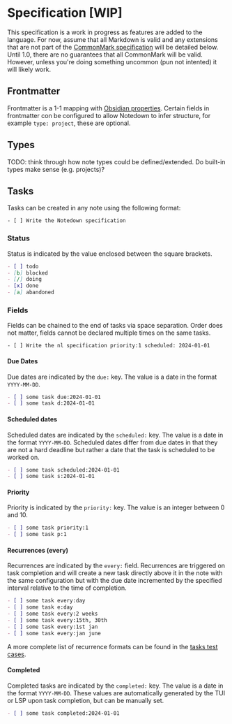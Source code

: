 # Specification [WIP]

This specification is a work in progress as features are added to the language. For now, assume that all Markdown is valid and any extensions that are not part of the [CommonMark specification](https://spec.commonmark.org/0.31.2/) will be detailed below. Until 1.0, there are no guarantees that all CommonMark will be valid. However, unless you're doing something uncommon (pun not intented) it will likely work.

## Frontmatter

Frontmatter is a 1-1 mapping with [Obsidian properties](https://help.obsidian.md/Editing+and+formatting/Properties). Certain fields in frontmatter con be configured to allow Notedown to infer structure, for example `type: project`, these are optional.

## Types

TODO: think through how note types could be defined/extended. Do built-in types make sense (e.g. projects)?

## Tasks

Tasks can be created in any note using the following format:

```
- [ ] Write the Notedown specification
```

### Status

Status is indicated by the value enclosed between the square brackets.

```md
- [ ] todo
- [b] blocked
- [/] doing
- [x] done
- [a] abandoned
```

### Fields

Fields can be chained to the end of tasks via space separation. Order does not matter, fields cannot be declared multiple times on the same tasks. 

```
- [ ] Write the nl specification priority:1 scheduled: 2024-01-01
```

#### Due Dates

Due dates are indicated by the `due:` key. The value is a date in the format `YYYY-MM-DD`.

```md
- [ ] some task due:2024-01-01
- [ ] some task d:2024-01-01
```

#### Scheduled dates

Scheduled dates are indicated by the `scheduled:` key. The value is a date in the format `YYYY-MM-DD`. Scheduled dates differ from due dates in that they are not a hard deadline but rather a date that the task is scheduled to be worked on.

```md
- [ ] some task scheduled:2024-01-01
- [ ] some task s:2024-01-01
```

#### Priority

Priority is indicated by the `priority:` key. The value is an integer between 0 and 10.

```md
- [ ] some task priority:1
- [ ] some task p:1
```

#### Recurrences (every)

Recurrences are indicated by the `every:` field. Recurrences are triggered on task completion and will create a new task directly above it in the note with the same configuration but with the due date incremented by the specified interval relative to the time of completion.

```md
- [ ] some task every:day
- [ ] some task e:day
- [ ] some task every:2 weeks
- [ ] some task every:15th, 30th
- [ ] some task every:1st jan
- [ ] some task every:jan june
```
A more complete list of recurrence formats can be found in the [tasks test cases](./pkg/parsers/task_test.go).

#### Completed

Completed tasks are indicated by the `completed:` key. The value is a date in the format `YYYY-MM-DD`. These values are automatically generated by the TUI or LSP upon task completion, but can be manually set.

```md
- [ ] some task completed:2024-01-01
```
